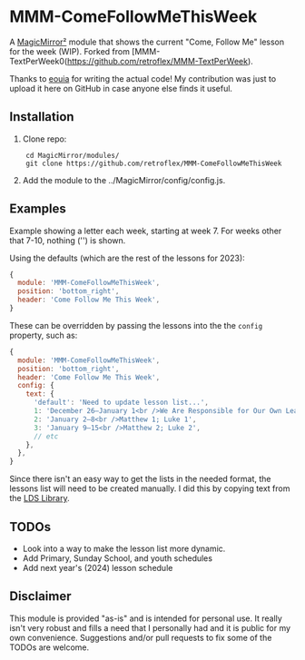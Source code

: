 # MMM-ComeFollowMeThisWeek
A [MagicMirror²](https://github.com/MichMich/MagicMirror) module that shows the current "Come, Follow Me" lesson for the week (WIP). Forked from [MMM-TextPerWeek0(https://github.com/retroflex/MMM-TextPerWeek).

Thanks to [eouia](https://github.com/eouia) for writing the actual code! My contribution was just to upload it here on GitHub in case anyone else finds it useful.

## Installation
1. Clone repo:
```
	cd MagicMirror/modules/
	git clone https://github.com/retroflex/MMM-ComeFollowMeThisWeek
```

2. Add the module to the ../MagicMirror/config/config.js.

## Examples
Example showing a letter each week, starting at week 7. For weeks other that 7-10, nothing ('') is shown.

Using the defaults (which are the rest of the lessons for 2023):
```js
{
  module: 'MMM-ComeFollowMeThisWeek',
  position: 'bottom_right',
  header: 'Come Follow Me This Week',
}
```

These can be overridden by passing the lessons into the the `config` property, such as:
```js
{
  module: 'MMM-ComeFollowMeThisWeek',
  position: 'bottom_right',
  header: 'Come Follow Me This Week',
  config: {
    text: {
      'default': 'Need to update lesson list...',
      1: 'December 26–January 1<br />We Are Responsible for Our Own Learning',
      2: 'January 2–8<br />Matthew 1; Luke 1',
      3: 'January 9–15<br />Matthew 2; Luke 2',
      // etc
    },
  },
}
```

Since there isn't an easy way to get the lists in the needed format, the lessons list will need to be created manually. I did this by copying text from the [LDS Library](https://www.churchofjesuschrist.org/study/manual/come-follow-me-for-individuals-and-families-new-testament-2023?lang=eng).

## TODOs

- Look into a way to make the lesson list more dynamic.
- Add Primary, Sunday School, and youth schedules
- Add next year's (2024) lesson schedule

## Disclaimer

This module is provided "as-is" and is intended for personal use. It really isn't very robust and fills a need that I personally had and it is public for my own convenience. Suggestions and/or pull requests to fix some of the TODOs are welcome.
